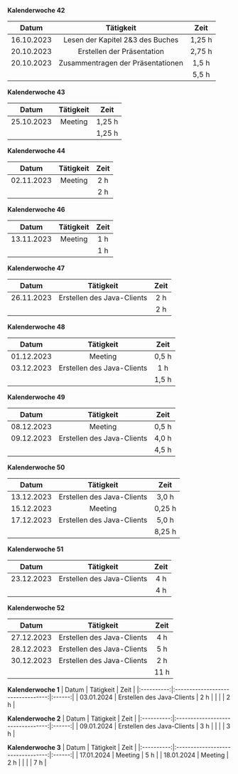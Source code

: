 **Kalenderwoche 42**

| Datum      | Tätigkeit                         | Zeit   |
|:----------:|:---------------------------------:|:------:|
| 16.10.2023 | Lesen der Kapitel 2&3 des Buches  | 1,25 h |
| 20.10.2023 | Erstellen der Präsentation        | 2,75 h |
| 20.10.2023 | Zusammentragen der Präsentationen | 1,5  h |
|            |                                   | 5,5  h |

**Kalenderwoche 43**

| Datum      | Tätigkeit                         | Zeit   |
|:----------:|:---------------------------------:|:------:|
| 25.10.2023 | Meeting                           | 1,25 h |
|            |                                   | 1,25 h |

**Kalenderwoche 44**

| Datum      | Tätigkeit                         | Zeit   |
|:----------:|:---------------------------------:|:------:|
| 02.11.2023 | Meeting                           | 2    h |
|            |                                   | 2    h |

**Kalenderwoche 46**

| Datum      | Tätigkeit                         | Zeit   |
|:----------:|:---------------------------------:|:------:|
| 13.11.2023 | Meeting                           | 1    h |
|            |                                   | 1    h |

**Kalenderwoche 47**

| Datum      | Tätigkeit                         | Zeit   |
|:----------:|:---------------------------------:|:------:|
| 26.11.2023 | Erstellen des Java-Clients        | 2    h |
|            |                                   | 2    h |

**Kalenderwoche 48**

| Datum      | Tätigkeit                         | Zeit   |
|:----------:|:---------------------------------:|:------:|
| 01.12.2023 | Meeting                           | 0,5  h |
| 03.12.2023 | Erstellen des Java-Clients        | 1    h |
|            |                                   | 1,5  h |

**Kalenderwoche 49**

| Datum      | Tätigkeit                         | Zeit   |
|:----------:|:---------------------------------:|:------:|
| 08.12.2023 | Meeting                           | 0,5  h |
| 09.12.2023 | Erstellen des Java-Clients        | 4,0  h |
|            |                                   | 4,5  h |

**Kalenderwoche 50**

| Datum      | Tätigkeit                         | Zeit   |
|:----------:|:---------------------------------:|:------:|
| 13.12.2023 | Erstellen des Java-Clients        | 3,0  h |
| 15.12.2023 | Meeting                           | 0,25 h |
| 17.12.2023 | Erstellen des Java-Clients        | 5,0  h |
|            |                                   | 8,25 h |

**Kalenderwoche 51**

| Datum      | Tätigkeit                         | Zeit   |
|:----------:|:---------------------------------:|:------:|
| 23.12.2023 | Erstellen des Java-Clients        | 4    h |
|            |                                   | 4    h |

**Kalenderwoche 52**

| Datum      | Tätigkeit                         | Zeit   |
|:----------:|:---------------------------------:|:------:|
| 27.12.2023 | Erstellen des Java-Clients        | 4    h |
| 28.12.2023 | Erstellen des Java-Clients        | 5    h |
| 30.12.2023 | Erstellen des Java-Clients        | 2    h |
|            |                                   | 11   h |

**Kalenderwoche  1**
| Datum      | Tätigkeit                         | Zeit   |
|:----------:|:---------------------------------:|:------:|
| 03.01.2024 | Erstellen des Java-Clients        | 2    h |
|            |                                   | 2    h |

**Kalenderwoche  2**
| Datum      | Tätigkeit                         | Zeit   |
|:----------:|:---------------------------------:|:------:|
| 09.01.2024 | Erstellen des Java-Clients        | 3    h |
|            |                                   | 3    h |

**Kalenderwoche  3**
| Datum      | Tätigkeit                         | Zeit   |
|:----------:|:---------------------------------:|:------:|
| 17.01.2024 | Meeting                           | 5    h |
| 18.01.2024 | Meeting                           | 2    h |
|            |                                   | 7    h |
